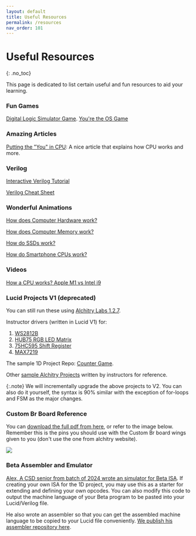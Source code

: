 ```yaml
---
layout: default 
title: Useful Resources 
permalink: /resources
nav_order: 101
---
```


# Useful Resources 
{: .no_toc}

This page is dedicated to list certain useful and fun resources to aid your learning. 

### Fun Games 
[Digital Logic Simulator Game](https://sebastian.itch.io/digital-logic-sim).
[You're the OS Game](https://drfreckles42.itch.io/youre-the-os)

### Amazing Articles
[Putting the "You" in CPU](https://cpu.land): A nice article that explains how CPU works and more. 

### Verilog 

[Interactive Verilog Tutorial](https://hdlbits.01xz.net/wiki/Main_Page)

[Verilog Cheat Sheet](https://marceluda.github.io/rp_dummy/EEOF2018/Verilog_Cheat_Sheet.pdf)

### Wonderful Animations

[How does Computer Hardware work?](https://www.youtube.com/watch?v=d86ws7mQYIg)

[How does Computer Memory work?](https://www.youtube.com/watch?v=7J7X7aZvMXQ&t=1s)

[How do SSDs work?](https://www.youtube.com/watch?v=E7Up7VuFd8A)

[How do Smartphone CPUs work?](https://www.youtube.com/watch?v=NKfW8ijmRQ4)

### Videos

[How a CPU works? Apple M1 vs Intel i9](https://www.youtube.com/watch?v=vqs_0W-MSB0)

### Lucid Projects V1 (deprecated)

You can still run these using [Alchitry Labs 1.2.7](https://alchitry.com/alchitry-labs/#version-1-2-7). 

Instructor drivers (written in Lucid V1) for:
1. [WS2812B](https://github.com/natalieagus/ws2812b)
2. [HUB75 RGB LED Matrix](https://github.com/natalieagus/rgbledmatrix)
3. [75HC595 Shift Register](https://github.com/natalieagus/74hc595)
4. [MAX7219](https://github.com/natalieagus/max7219)

The sample 1D Project Repo: [Counter Game](https://github.com/natalieagus/counter-game).

Other [sample Alchitry Projects](https://github.com/natalieagus/SampleAlchitryProjects) written by instructors for reference.

{:.note}
We will incrementally upgrade the above projects to V2. You can also do it yourself, the syntax is 90% similar with the exception of for-loops and FSM as the major changes. 

### Custom Br Board Reference

You can [download the full pdf from here](https://www.dropbox.com/scl/fi/6dhf0kirl7oki78hmlq7e/BrElementReferenceNEW.pdf?rlkey=57jzc7kdj9t57hm0p8vx01vq5&dl=0), or refer to the image below. Remember this is the pins you should use with the Custom Br board wings given to you (don't use the one from alchitry website).

<img src="{{ site.baseurl }}/docs/FPGA/images/fpga_applesilicon/br.png"  class="center_full no-invert"/>

### Beta Assembler and Emulator 

[Alex, A CSD senior from batch of 2024 wrote an simulator for Beta ISA](https://github.com/aleextw/beta_tui/tree/master). If creating your own ISA for the 1D project, you may use this as a starter for extending and defining your own opcodes. You can also modify this code to output the machine language of your Beta program to be pasted into your Lucid/Verilog file. 

He also wrote an assembler so that you can get the assembled machine language to be copied to your Lucid file conveniently. [We publish his assembler repository here](https://github.com/natalieagus/beta-assembler). 